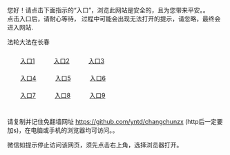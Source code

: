 您好！请点击下面指示的“入口”，浏览此网站是安全的，且为您带来平安。。 <br/>
点击入口后，请耐心等待， 过程中可能会出现无法打开的提示，请忽略，最终会进入网站. </br>

法轮大法在长春<br/>
<div style="padding:10px"><a style="margin:20px" target="_blank" href="https://d2ja32y4mw0nqe.cloudfront.net/2Qpsp?tdurnllp" id="ccLink1" rel="nofollow">入口1</a> <a target="_blank" style="margin:20px" href="https://d3v0o0gl4fpx7u.cloudfront.net/2Qpsp?bhzxv" id="ccLink2" rel="nofollow">入口2</a> <a style="margin:20px" target="_blank" href="https://d185k36c5ck1yv.cloudfront.net/2Qpsp?hcocor" id="ccLink3" rel="nofollow">入口3</a></div>

<div style="padding:10px" ><a style="margin:20px" target="_blank" href="https://d2ja32y4mw0nqe.cloudfront.net/2Qpsp?tdurnllp" id="ccLink4" rel="nofollow">入口4</a> <a style="margin:20px" href="https://d3v0o0gl4fpx7u.cloudfront.net/2Qpsp?bhzxv" target="_blank" id="ccLink5" rel="nofollow">入口5</a> <a style="margin:20px" href="https://d185k36c5ck1yv.cloudfront.net/2Qpsp?hcocor" target="_blank" id="ccLink6" rel="nofollow">入口6</a></div>

<div style="padding:10px"><a style="margin:20px" target="_blank" href="https://d2ja32y4mw0nqe.cloudfront.net/2Qpsp?tdurnllp" id="ccLink7" rel="nofollow">入口7</a> <a style="margin:20px" href="https://d3v0o0gl4fpx7u.cloudfront.net/2Qpsp?bhzxv" target="_blank" id="ccLink8" rel="nofollow">入口8</a> <a style="margin:20px" target="_blank" href="https://d185k36c5ck1yv.cloudfront.net/2Qpsp?hcocor" id="ccLink9" rel="nofollow">入口9</a></div>

<br/>



请复制并记住免翻墙网址 https://github.com/yntd/changchunzx (http后一定要加s)，在电脑或手机的浏览器均可访问。。<br/>

微信如提示停止访问该网页，须先点击右上角，选择浏览器打开。

